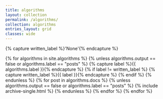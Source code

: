 ```yaml
---
title: algorithms
layout: collection
permalink: /algorithms/
collection: algorithms
entries_layout: grid
classes: wide
---
```

{% capture written_label %}'None'{% endcapture %}

{% for algorithms in site.algorithms %}
  {% unless algorithms.output == false or algorithms.label == "posts" %}
    {% capture label %}{{ algorithms.label }}{% endcapture %}
    {% if label != written_label %}
      {% capture written_label %}{{ label }}{% endcapture %}
    {% endif %}
  {% endunless %}
  {% for post in algorithms.docs %}
    {% unless algorithms.output == false or algorithms.label == "posts" %}
      {% include archive-single.html %}
    {% endunless %}
  {% endfor %}
{% endfor %}
